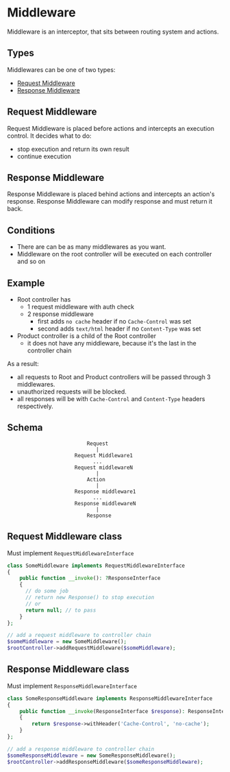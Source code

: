 # Middleware

Middleware is an interceptor, that sits between routing system and actions.

## Types

Middlewares can be one of two types:

- [Request Middleware](./../../src/Api/Controllers/Middleware/RequestMiddlewareInterface.php)
- [Response Middleware](./../../src/Api/Controllers/Middleware/ResponseMiddlewareInterface.php)

## Request Middleware

Request Middleware is placed before actions and intercepts an execution control.
It deсides what to do:

- stop execution and return its own result
- continue execution

## Response Middleware

Response Middleware is placed behind actions and intercepts an action's response. Response Middleware can modify response and must return it back.

## Conditions

- There are can be as many middlewares as you want.
- Middleware on the root controller will be executed on each controller and so on

## Example

- Root controller has
  - 1 request middleware with auth check
  - 2 response middleware
    - first adds `no cache` header if no `Cache-Control` was set
    - second adds `text/html` header if no `Content-Type` was set
- Product controller is a child of the Root controller
  - it does not have any middleware, because it's the last in the controller chain

As a result:

- all requests to Root and Product controllers will be passed through 3 middlewares.
- unauthorized requests will be blocked.
- all responses will be with `Cache-Control` and `Content-Type` headers respectively.

## Schema

                              Request
                                 |
                          Request Middleware1
                                ...
                          Request middlewareN
                                 |
                              Action
                                 |
                          Response middleware1
                                ...
                          Response middlewareN
                                 |
                              Response

## Request Middleware class

Must implement `RequestMiddlewareInterface`

```php
class SomeMiddleware implements RequestMiddlewareInterface
{
    public function __invoke(): ?ResponseInterface
    {
      // do some job
      // return new Response() to stop execution
      // or
      return null; // to pass
    }
};
```

```php
// add a request middleware to controller chain
$someMiddleware = new SomeMiddleware();
$rootController->addRequestMiddleware($someMiddleware);
```

## Response Middleware class

Must implement `ResponseMiddlewareInterface`

```php
class SomeResponseMiddleware implements ResponseMiddlewareInterface
{
    public function __invoke(ResponseInterface $response): ResponseInterface
    {
        return $response->withHeader('Cache-Control', 'no-cache');
    }
};
```

```php
// add a response middleware to controller chain
$someResponseMiddleware = new SomeResponseMiddleware();
$rootController->addResponseMiddleware($someResponseMiddleware);
```

